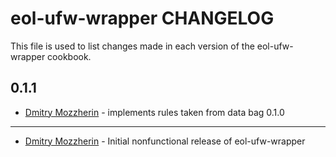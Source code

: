 eol-ufw-wrapper CHANGELOG
=========================

This file is used to list changes made in each version of the eol-ufw-wrapper cookbook.

0.1.1
-----
- [Dmitry Mozzherin][1] - implements rules taken from data bag
0.1.0
-----
- [Dmitry Mozzherin][1] - Initial nonfunctional release of eol-ufw-wrapper

[1]: https://github.com/dimus
